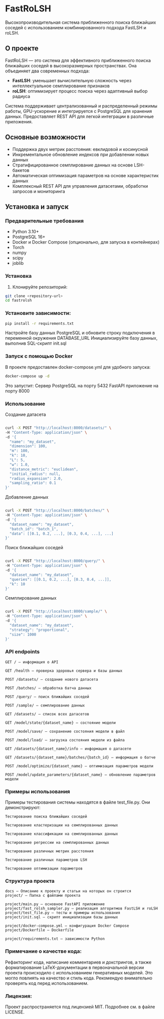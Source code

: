 # FastRoLSH

Высокопроизводительная система приближенного поиска ближайших соседей с использованием комбинированного подхода FastLSH и roLSH.

## О проекте

FastRoLSH — это система для эффективного приближенного поиска ближайших соседей в высокоразмерных пространствах. Она объединяет два современных подхода:
- **FastLSH**: уменьшает вычислительную сложность через интеллектуальное семплирование признаков
- **roLSH**: оптимизирует процесс поиска через адаптивный выбор радиуса

Система поддерживает централизованный и распределенный режимы работы, GPU-ускорение и интегрируется с PostgreSQL для хранения данных. Предоставляет REST API для легкой интеграции в различные приложения.

## Основные возможности

- Поддержка двух метрик расстояния: евклидовой и косинусной
- Инкрементальное обновление индексов при добавлении новых данных
- Стратифицированное семплирование данных на основе LSH-бакетов
- Автоматическая оптимизация параметров на основе характеристик данных
- Комплексный REST API для управления датасетами, обработки запросов и мониторинга

## Установка и запуск

### Предварительные требования

- Python 3.10+
- PostgreSQL 16+
- Docker и Docker Compose (опционально, для запуска в контейнерах)
- Torch
- numpy
- scipy
- joblib

### Установка

1. Клонируйте репозиторий:
```bash
git clone <repository-url>
cd fastrolsh
```

### Установите зависимости:

```bash
pip install -r requirements.txt
```
Настройте базу данных PostgreSQL и обновите строку подключения в переменной окружения DATABASE_URL
Инициализируйте базу данных, выполнив SQL-скрипт init.sql

### Запуск с помощью Docker

В проекте предоставлен docker-compose.yml для удобного запуска:

```bash
docker-compose up -d
```

Это запустит:
    Сервер PostgreSQL на порту 5432
    FastAPI приложение на порту 8000

### Использование
Создание датасета

```bash

curl -X POST "http://localhost:8000/datasets/" \
-H "Content-Type: application/json" \
-d '{
  "name": "my_dataset",
  "dimension": 100,
  "m": 100,
  "k": 10,
  "L": 5,
  "w": 1.0,
  "distance_metric": "euclidean",
  "initial_radius": null,
  "radius_expansion": 2.0,
  "sampling_ratio": 0.1
}'
```

Добавление данных

```bash

curl -X POST "http://localhost:8000/batches/" \
-H "Content-Type: application/json" \
-d '{
  "dataset_name": "my_dataset",
  "batch_id": "batch_1",
  "data": [[0.1, 0.2, ...], [0.3, 0.4, ...], ...]
}'
```

Поиск ближайших соседей

```bash

curl -X POST "http://localhost:8000/query/" \
-H "Content-Type: application/json" \
-d '{
  "dataset_name": "my_dataset",
  "queries": [[0.1, 0.2, ...], [0.3, 0.4, ...]],
  "k": 10
}'
```

Семплирование данных

```bash

curl -X POST "http://localhost:8000/sample/" \
-H "Content-Type: application/json" \
-d '{
  "dataset_name": "my_dataset",
  "strategy": "proportional",
  "size": 1000
}'
```

### API endpoints

    GET / — информация о API

    GET /health — проверка здоровья сервера и базы данных

    POST /datasets/ — создание нового датасета

    POST /batches/ — обработка батча данных

    POST /query/ — поиск ближайших соседей

    POST /sample/ — семплирование данных

    GET /datasets/ — список всех датасетов

    GET /model/state/{dataset_name} — состояние модели

    POST /model/save/ — сохранение состояния модели в файл

    POST /model/load/ — загрузка состояния модели из файла

    GET /datasets/{dataset_name}/info — информация о датасете

    GET /datasets/{dataset_name}/batches/{batch_id} — информация о батче

    POST /model/optimize/{dataset_name} — оптимизация параметров модели

    POST /model/update_parameters/{dataset_name} — обновление параметров модели

### Примеры использования

Примеры тестирования системы находятся в файле test_file.py. Они демонстрируют:

    Тестирование поиска ближайших соседей

    Тестирование кластеризации на семплированных данных

    Тестирование классификации на семплированных данных

    Тестирование регрессии на семплированных данных

    Тестирование различных метрик расстояния

    Тестирование различных параметров LSH

    Тестирование оптимизации параметров

### Структура проекта
    docs — Описание к проекту и статьи на которых он строится
    project/ — Папка с файлами проекта 

    project/main.py — основное FastAPI приложение
    project/fast_rolsh_sampler.py — реализация алгоритмов FastLSH и roLSH
    project/test_file.py — тесты и примеры использования
    project/init.sql — скрипт инициализации базы данных

    project/docker-compose.yml — конфигурация Docker Compose
    project/Dockerfile — Dockerfile

    project/requirements.txt — зависимости Python


### Примечание о качестве кода:
Рефакторинг кода, написание комментариев и докстрингов, а также форматирование LaTeX-документации в первоначальной версии проекта происходило с использованием генеративных моделей. Это могло повлиять на качество и стиль кода. Рекомендую внимательно проверять код перед использованием.


###  Лицензия:
Проект распространяется под лицензией MIT. Подробнее см. в файле LICENSE.